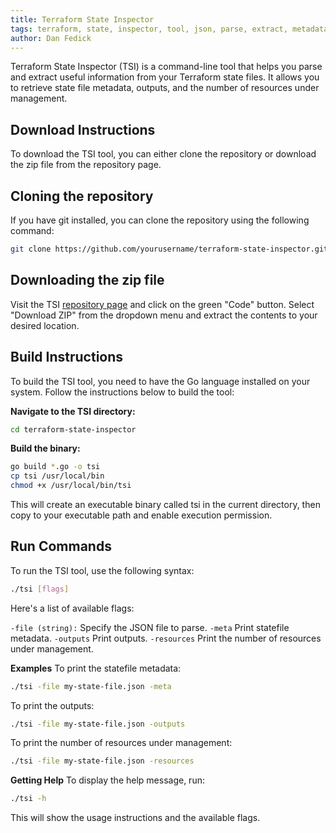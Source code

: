 ```yaml
---
title: Terraform State Inspector
tags: terraform, state, inspector, tool, json, parse, extract, metadata, outputs, resources
author: Dan Fedick
---
```


Terraform State Inspector (TSI) is a command-line tool that helps you parse and extract useful information from your Terraform state files. It allows you to retrieve state file metadata, outputs, and the number of resources under management.

## Download Instructions

To download the TSI tool, you can either clone the repository or download the zip file from the repository page.

## Cloning the repository

If you have git installed, you can clone the repository using the following command:

```bash
git clone https://github.com/yourusername/terraform-state-inspector.git
```

## Downloading the zip file

Visit the TSI [repository page](https://github.com/demoland/tsi.git) and click on the green "Code" button. Select "Download ZIP" from the dropdown menu and extract the contents to your desired location.

## Build Instructions

To build the TSI tool, you need to have the Go language installed on your system. Follow the instructions below to build the tool:

**Navigate to the TSI directory:**

```bash
cd terraform-state-inspector
```

**Build the binary:**

```bash
go build *.go -o tsi
cp tsi /usr/local/bin
chmod +x /usr/local/bin/tsi
```

This will create an executable binary called tsi in the current directory, then copy to your executable path and enable execution permission.

## Run Commands

To run the TSI tool, use the following syntax:

```bash
./tsi [flags]
```

Here's a list of available flags:

`-file (string):` Specify the JSON file to parse.
`-meta` Print statefile metadata.
`-outputs` Print outputs.
`-resources` Print the number of resources under management.

**Examples**
To print the statefile metadata:

```bash
./tsi -file my-state-file.json -meta
```

To print the outputs:

```bash
./tsi -file my-state-file.json -outputs
```

To print the number of resources under management:

```bash
./tsi -file my-state-file.json -resources
```

**Getting Help**
To display the help message, run:

```bash
./tsi -h
```

This will show the usage instructions and the available flags.
